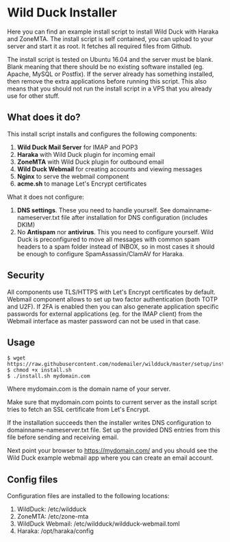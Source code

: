 # Wild Duck Installer

Here you can find an example install script to install Wild Duck with Haraka and ZoneMTA. The install script is self contained, you can upload to your server and start it as root. It fetches all required files from Github.

The install script is tested on Ubuntu 16.04 and the server must be blank. Blank meaning that there should be no existing software installed (eg. Apache, MySQL or Postfix). If the server already has something installed, then remove the extra applications before running this script. This also means that you should not run the install script in a VPS that you already use for other stuff.

## What does it do?

This install script installs and configures the following components:

1. **Wild Duck Mail Server** for IMAP and POP3
2. **Haraka** with Wild Duck plugin for incoming email
3. **ZoneMTA** with Wild Duck plugin for outbound email
4. **Wild Duck Webmail** for creating accounts and viewing messages
5. **Nginx** to serve the webmail component
6. **acme.sh** to manage Let's Encrypt certificates

What it does not configure:

1. **DNS settings**. These you need to handle yourself. See domainname-nameserver.txt file after installation for DNS configuration (includes DKIM)
2. No **Antispam** nor **antivirus**. This you need to configure yourself. Wild Duck is preconfigured to move all messages with common spam headers to a spam folder instead of INBOX, so in most cases it should be enough to configure SpamAssassin/ClamAV for Haraka.

## Security

All components use TLS/HTTPS with Let's Encrypt certificates by default. Webmail component allows to set up two factor authentication (both TOTP and U2F). If 2FA is enabled then you can also generate application specific passwords for external applications (eg. for the IMAP client) from the Webmail interface as master password can not be used in that case.

## Usage

    $ wget https://raw.githubusercontent.com/nodemailer/wildduck/master/setup/install.sh
    $ chmod +x install.sh
    $ ./install.sh mydomain.com

Where mydomain.com is the domain name of your server.

Make sure that mydomain.com points to current server as the install script tries to fetch an SSL certificate from Let's Encrypt.

If the installation succeeds then the installer writes DNS configuration to domainname-nameserver.txt file. Set up the provided DNS entries from this file before sending and receiving email.

Next point your browser to https://mydomain.com/ and you should see the Wild Duck example webmail app where you can create an email account.

## Config files

Configuration files are installed to the following locations:

1. WildDuck: /etc/wildduck
2. ZoneMTA: /etc/zone-mta
3. WildDuck Webmail: /etc/wildduck/wildduck-webmail.toml
4. Haraka: /opt/haraka/config
